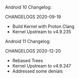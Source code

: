 Android 10 Changelog:

CHANGELOGS 2020-09-19

- Build Kernel with Proton Clang
- Kernel Upstream to v4.9.235

Android 11 Changelog:

CHANGELOGS 2020-12-20

- Rebased Trees
- Kernel Upstream to v4.9.247
- Addressed some denials

